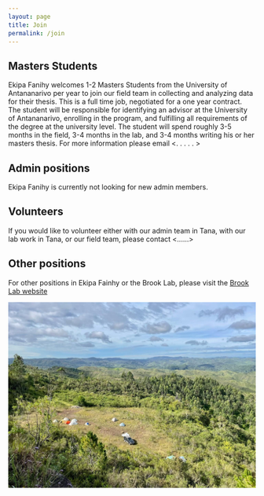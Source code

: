```yaml
---
layout: page
title: Join
permalink: /join
---
```


<h2>Masters Students</h2>

Ekipa Fanihy welcomes 1-2 Masters Students from the University of Antananarivo per year to join our field team in collecting and analyzing data for their thesis. This is a full time job, negotiated for a one year contract. The student will be responsible for identifying an advisor at the University of Antananarivo, enrolling in the program, and fulfilling all requirements of the degree at the university level. The student will spend roughly 3-5 months in the field, 3-4 months in the lab, and 3-4 months writing his or her masters thesis. For more information please email <. . . . . >

<h2>Admin positions</h2>
Ekipa Fanihy is currently not looking for new admin members.

<h2>Volunteers</h2>

If you would like to volunteer either with our admin team in Tana, with our lab work in Tana, or our field team, please contact <......>

<h2>Other positions</h2>

For other positions in Ekipa Fainhy or the Brook Lab, please visit the [Brook Lab website](https://brooklab.org/join)

<img src="/assets/Maromizaha camp.jpg" class="camp" />